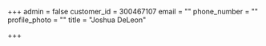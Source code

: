 +++
admin = false
customer_id = 300467107
email = ""
phone_number = ""
profile_photo = ""
title = "Joshua DeLeon"

+++
